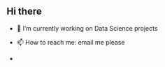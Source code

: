 ## Hi there 
- 🔭 I’m currently working on Data Science projects
- 📫 How to reach me: email me please

- 
<!--
**fahadmhd/fahadmhd** is a ✨ _special_ ✨ repository because its `README.md` (this file) appears on your GitHub profile.

Here are some ideas to get you started:

- 🔭 I’m currently working on Data Science projects...
- 🌱 I’m currently learning ...
- 👯 I’m looking to collaborate on ...
- 🤔 I’m looking for help with ...
- 💬 Ask me about ...
- 📫 How to reach me: email me please...
- 😄 Pronouns: ...
- ⚡ Fun fact: ...
-->
